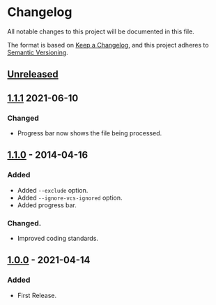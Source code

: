 # Changelog
All notable changes to this project will be documented in this file.

The format is based on [Keep a Changelog](https://keepachangelog.com/en/1.0.0/),
and this project adheres to [Semantic Versioning](https://semver.org/spec/v2.0.0.html).

## [Unreleased]

## [1.1.1] 2021-06-10
### Changed
- Progress bar now shows the file being processed.

## [1.1.0] - 2014-04-16
### Added
- Added `--exclude` option.
- Added `--ignore-vcs-ignored` option.
- Added progress bar.

### Changed.
- Improved coding standards.

## [1.0.0] - 2021-04-14
### Added
- First Release.

[Unreleased]: https://github.com/pronamic/wp-documentor/compare/1.1.1...HEAD
[1.1.1]: https://github.com/pronamic/wp-documentor/releases/tag/1.2.0
[1.1.0]: https://github.com/pronamic/wp-documentor/releases/tag/1.1.0
[1.0.0]: https://github.com/pronamic/wp-documentor/releases/tag/1.0.0
